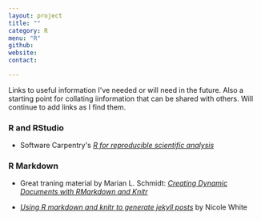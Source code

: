 ```yaml
---
layout: project
title: ""
category: R
menu: "R"
github:
website:
contact:

---
```


Links to useful information I've needed or will need in the future. Also a starting point for collating iinformation that can be shared with others. Will continue to add links as I find them. 

### R and RStudio

- Software Carpentry's [_R for reproducible scientific analysis_](http://swcarpentry.github.io/r-novice-gapminder/)

### R Markdown

- Great traning material by Marian L. Schmidt: [_Creating Dynamic Documents with RMarkdown and Knitr_](http://rpubs.com/marschmi/RMarkdown)

- [_Using R markdown and knitr to generate jekyll posts_](http://nicolewhite.github.io/2015/02/07/r-blogging-with-rmarkdown-knitr-jekyll.html) by Nicole White

